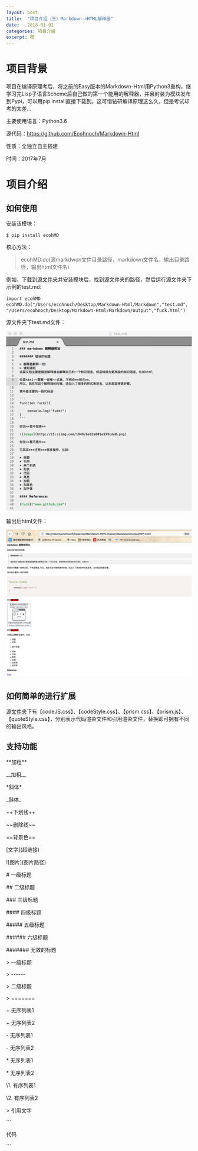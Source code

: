 ```yaml
---
layout: post
title:  "项目介绍（三）Markdown->HTML解释器"
date:   2018-01-01
categories: 项目介绍
excerpt: 嗯
---
```

<script type="text/javascript" src="http://cdn.mathjax.org/mathjax/latest/MathJax.js?config=TeX-AMS-MML_HTMLorMML"></script>

<script type="text/x-mathjax-config">
    MathJax.Hub.Config({
        tex2jax: {inlineMath: [['$', '$']]},
        messageStyle: "none"
    });
</script>

# 项目背景

项目在编译原理考后，将之前的Easy版本的Markdown-Html用Python3重构，继学习完Lisp子语言Scheme后自己做的第一个能用的解释器，并且封装为模块发布到Pypi，可以用pip install直接下载到。这可惜钻研编译原理这么久，但是考试却考的太差...

主要使用语言：Python3.6

源代码：https://github.com/Ecohnoch/Markdown-Html

性质：全独立自主搭建

时间：2017年7月


# 项目介绍

## 如何使用

安装该模块：

```
$ pip install ecohMD
```

核心方法：

> ecohMD.do(源markdwon文件目录路径，markdown文件名，输出目录路径，输出html文件名)

例如，下载到[源文件夹](https://github.com/Ecohnoch/Markdown-Html)并安装模块后，找到源文件夹的路径，然后运行源文件夹下示例的test.md:

```
import ecohMD
ecohMD.do("/Users/ecohnoch/Desktop/Markdown-Html/Markdown","test.md", "/Users/ecohnoch/Desktop/Markdown-Html/Markdown/output","fuck.html")
```

源文件夹下test.md文件：

![image](/img/markdown.png)

输出后html文件：

![image](/img/markdown2.png)

## 如何简单的进行扩展

[源文件夹](https://github.com/Ecohnoch/Markdown-Html)下有【codeJS.css】、【codeStyle.css】、【prism.css】、【prism.js】、【quoteStyle.css】，分别表示代码渲染文件和引用渲染文件，替换即可拥有不同的输出风格。

## 支持功能

\*\*加粗\*\*

\_\_加粗\_\_

\*斜体\*

\_斜体\_

\+\+下划线\+\+

\~\~删除线\~\~

\=\=背景色\=\=

\[文字\]\(超链接\)

\!\[图片\]\(图片路径\)

\# 一级标题

\## 二级标题 		

\### 三级标题 	 	

\#### 四级标题 	

\##### 五级标题 	

\###### 六级标题 	

\####### 无效的标题 	

\> 一级标题 	

\> \------

\> 二级标题 	

\> \=======

\+ 无序列表1 		

\+ 无序列表2

\- 无序列表1 	

\- 无序列表2

\* 无序列表1 	

\* 无序列表2

\1. 有序列表1 	

\2. 有序列表2

\> 引用文字

\`\`\`

代码

\`\`\`
